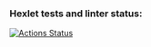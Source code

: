 ### Hexlet tests and linter status:
[![Actions Status](https://github.com/alexander-lozovsky/python-project-83/actions/workflows/hexlet-check.yml/badge.svg)](https://github.com/alexander-lozovsky/python-project-83/actions)